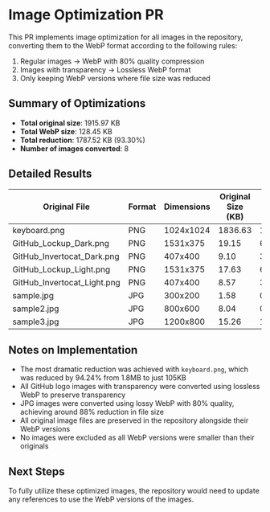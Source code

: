 # Image Optimization PR

This PR implements image optimization for all images in the repository, converting them to the WebP format according to the following rules:

1. Regular images → WebP with 80% quality compression
2. Images with transparency → Lossless WebP format
3. Only keeping WebP versions where file size was reduced

## Summary of Optimizations

- **Total original size**: 1915.97 KB
- **Total WebP size**: 128.45 KB
- **Total reduction**: 1787.52 KB (93.30%)
- **Number of images converted**: 8

## Detailed Results

| Original File | Format | Dimensions | Original Size (KB) | WebP Size (KB) | Reduction (%) |
|---------------|--------|------------|-------------------|---------------|--------------|
| keyboard.png | PNG | 1024x1024 | 1836.63 | 105.81 | 94.24% |
| GitHub_Lockup_Dark.png | PNG | 1531x375 | 19.15 | 6.56 | 65.74% |
| GitHub_Invertocat_Dark.png | PNG | 407x400 | 9.10 | 3.33 | 63.40% |
| GitHub_Lockup_Light.png | PNG | 1531x375 | 17.63 | 6.56 | 62.78% |
| GitHub_Invertocat_Light.png | PNG | 407x400 | 8.57 | 3.33 | 61.14% |
| sample.jpg | JPG | 300x200 | 1.58 | 0.19 | 87.89% |
| sample2.jpg | JPG | 800x600 | 8.04 | 0.93 | 88.39% |
| sample3.jpg | JPG | 1200x800 | 15.26 | 1.73 | 88.69% |

## Notes on Implementation

- The most dramatic reduction was achieved with `keyboard.png`, which was reduced by 94.24% from 1.8MB to just 105KB
- All GitHub logo images with transparency were converted using lossless WebP to preserve transparency
- JPG images were converted using lossy WebP with 80% quality, achieving around 88% reduction in file size
- All original image files are preserved in the repository alongside their WebP versions
- No images were excluded as all WebP versions were smaller than their originals

## Next Steps

To fully utilize these optimized images, the repository would need to update any references to use the WebP versions of the images.
